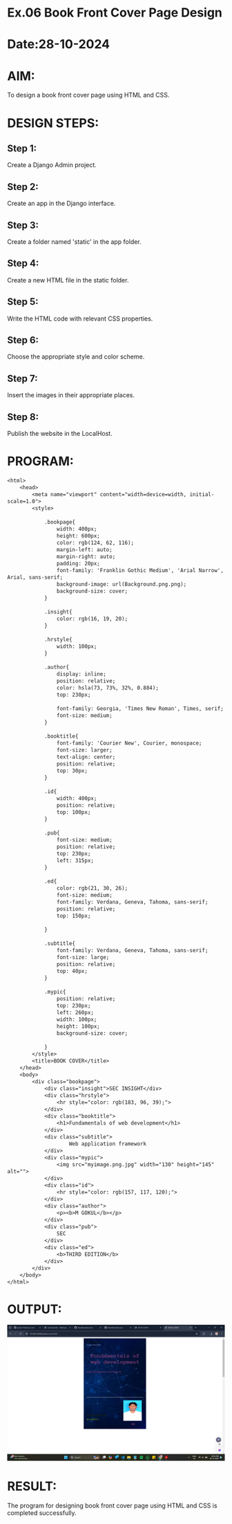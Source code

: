 # Ex.06 Book Front Cover Page Design
# Date:28-10-2024
# AIM:
To design a book front cover page using HTML and CSS.

# DESIGN STEPS:
## Step 1:
Create a Django Admin project.

## Step 2:
Create an app in the Django interface.

## Step 3:
Create a folder named 'static' in the app folder.

## Step 4:
Create a new HTML file in the static folder.

## Step 5:
Write the HTML code with relevant CSS properties.

## Step 6:
Choose the appropriate style and color scheme.

## Step 7:
Insert the images in their appropriate places.

## Step 8:
Publish the website in the LocalHost.

# PROGRAM:
```
<html>
    <head>
        <meta name="viewport" content="width=device=width, initial-scale=1.0">
        <style>

            .bookpage{
                width: 400px;
                height: 600px;
                color: rgb(124, 62, 116);
                margin-left: auto;
                margin-right: auto;
                padding: 20px;
                font-family: 'Franklin Gothic Medium', 'Arial Narrow', Arial, sans-serif;
                background-image: url(Background.png.png);
                background-size: cover;
            }

            .insight{
                color: rgb(16, 19, 20);
            }

            .hrstyle{
                width: 100px;
            }

            .author{
                display: inline;
                position: relative;
                color: hsla(73, 73%, 32%, 0.884);
                top: 230px;

                font-family: Georgia, 'Times New Roman', Times, serif;
                font-size: medium;
            }

            .booktitle{
                font-family: 'Courier New', Courier, monospace;
                font-size: larger;
                text-align: center;
                position: relative;
                top: 30px;
            }

            .id{
                width: 400px;
                position: relative;
                top: 100px;
            }

            .pub{
                font-size: medium;
                position: relative;
                top: 230px;
                left: 315px;
            }

            .ed{
                color: rgb(21, 30, 26);
                font-size: medium;
                font-family: Verdana, Geneva, Tahoma, sans-serif;
                position: relative;
                top: 150px;

            }

            .subtitle{
                font-family: Verdana, Geneva, Tahoma, sans-serif;
                font-size: large;
                position: relative;
                top: 40px;
            }

            .mypic{
                position: relative;
                top: 230px;
                left: 260px;
                width: 100px;
                height: 100px;
                background-size: cover;

            }
        </style>
        <title>BOOK COVER</title>
    </head>
    <body>
        <div class="bookpage">
            <div class="insight">SEC INSIGHT</div>
            <div class="hrstyle">
                <hr style="color: rgb(183, 96, 39);">
            </div>
            <div class="booktitle">
                <h1>Fundamentals of web development</h1>
            </div>
            <div class="subtitle">
                    Web application framework
            </div>
            <div class="mypic">
                <img src="myimage.png.jpg" width="130" height="145" alt="">
            </div>
            <div class="id">
                <hr style="color: rgb(157, 117, 120);">
            </div>
            <div class="author">
                <p><b>M GOKUL</b></p>
            </div>
            <div class="pub">
                SEC
            </div>
            <div class="ed">
                <b>THIRD EDITION</b>
            </div>
        </div>
    </body>
</html>
```
# OUTPUT:
![alt text](<Screenshot (16).png>)
# RESULT:
The program for designing book front cover page using HTML and CSS is completed successfully.
